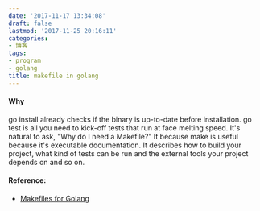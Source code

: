 ```yaml
---
date: '2017-11-17 13:34:08'
draft: false
lastmod: '2017-11-25 20:16:11'
categories:
- 博客
tags:
- program
- golang
title: makefile in golang
---
```


#### Why
go install already checks if the binary is up-to-date before installation. go test is all you need to kick-off tests that run at face melting speed. It's natural to ask, "Why do I need a Makefile?" It because make is useful because it's executable documentation. It describes how to build your project, what kind of tests can be run and the external tools your project depends on and so on.



#### Reference:
- [Makefiles for Golang](https://sahilm.com/makefiles-for-golang/)